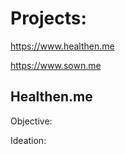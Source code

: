 # Projects:

https://www.healthen.me

https://www.sown.me

## Healthen.me

Objective: 

Ideation: 


